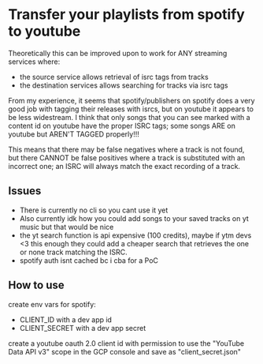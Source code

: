 # Transfer your playlists from spotify to youtube
Theoretically this can be improved upon to work for ANY streaming services where:
- the source service allows retrieval of isrc tags from tracks
- the destination services allows searching for tracks via isrc tags

From my experience, it seems that spotify/publishers on spotify does a very good job with tagging their releases with isrcs,
but on youtube it appears to be less widestream.
I think that only songs that you can see marked with a content id on youtube have the proper ISRC tags; some songs ARE on youtube but AREN'T TAGGED properly!!!

This means that there may be false negatives where a track is not found, but there CANNOT be false positives where a track is substituted with an incorrect one; an ISRC will always match the exact recording of a track.

## Issues
- There is currently no cli so you cant use it yet
- Also currently idk how you could add songs to your saved tracks on yt music but that would be nice
- the yt search function is api expensive (100 credits), maybe if ytm devs <3 this enough they could add a cheaper search that retrieves the one or none track matching the ISRC.
- spotify auth isnt cached bc i cba for a PoC

## How to use
create env vars for spotify:
- CLIENT_ID with a dev app id
- CLIENT_SECRET with a dev app secret

create a youtube oauth 2.0 client id with permission to use the "YouTube Data API v3" scope in the GCP console and save as "client_secret.json"

